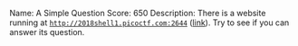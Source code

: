 Name: A Simple Question
Score: 650
Description: There is a website running at <code>http://2018shell1.picoctf.com:2644</code> (<a href="http://2018shell1.picoctf.com:2644">link</a>). Try to see if you can answer its question.
